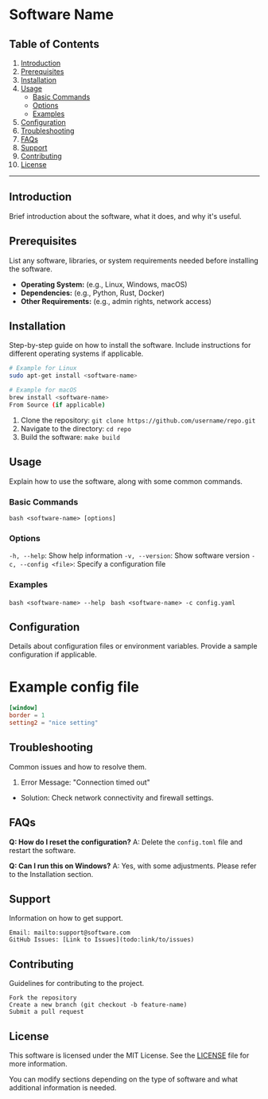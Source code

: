 # Software Name

## Table of Contents
1. [Introduction](#introduction)
2. [Prerequisites](#prerequisites)
3. [Installation](#installation)
4. [Usage](#usage)
    - [Basic Commands](#basic-commands)
    - [Options](#options)
    - [Examples](#examples)
5. [Configuration](#configuration)
6. [Troubleshooting](#troubleshooting)
7. [FAQs](#faqs)
8. [Support](#support)
9. [Contributing](#contributing)
10. [License](#license)

---

## Introduction
Brief introduction about the software, what it does, and why it's useful.

## Prerequisites
List any software, libraries, or system requirements needed before installing the software.

- **Operating System:** (e.g., Linux, Windows, macOS)
- **Dependencies:** (e.g., Python, Rust, Docker)
- **Other Requirements:** (e.g., admin rights, network access)

## Installation
Step-by-step guide on how to install the software. Include instructions for different operating systems if applicable.

```bash
# Example for Linux
sudo apt-get install <software-name>

# Example for macOS
brew install <software-name>
From Source (if applicable)
```

1. Clone the repository:
`git clone https://github.com/username/repo.git`
2. Navigate to the directory:
`cd repo`
3. Build the software:
`make build`

## Usage
Explain how to use the software, along with some common commands.

### Basic Commands
```bash <software-name> [options] ```

### Options
`-h, --help`: Show help information
`-v, --version`: Show software version
`-c, --config <file>`: Specify a configuration file

### Examples
```bash <software-name> --help ```
```bash <software-name> -c config.yaml ```

## Configuration

Details about configuration files or environment variables. Provide a sample configuration if applicable.

# Example config file
```toml
[window]
border = 1
setting2 = "nice setting"
```

## Troubleshooting
Common issues and how to resolve them.

1. Error Message: "Connection timed out"
  - Solution: Check network connectivity and firewall settings.


## FAQs

**Q: How do I reset the configuration?**
A: Delete the `config.toml` file and restart the software.

**Q: Can I run this on Windows?**
A: Yes, with some adjustments. Please refer to the Installation section.


## Support
Information on how to get support.

    Email: mailto:support@software.com
    GitHub Issues: [Link to Issues](todo:link/to/issues)


## Contributing
Guidelines for contributing to the project.

    Fork the repository
    Create a new branch (git checkout -b feature-name)
    Submit a pull request


## License

This software is licensed under the MIT License. See the [LICENSE](todo:link/to/license) file for more information.

You can modify sections depending on the type of software and what additional information is needed.















